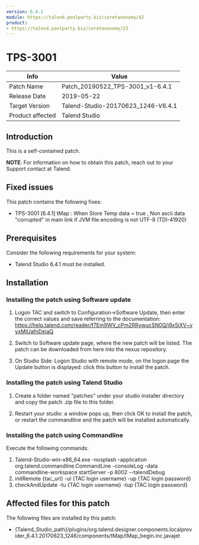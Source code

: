 ```yaml
---
version: 6.4.1
module: https://talend.poolparty.biz/coretaxonomy/42
product:
- https://talend.poolparty.biz/coretaxonomy/23
---
```


# TPS-3001

| Info             | Value |
| ---------------- | ----------------  |
| Patch Name       | Patch_20190522_TPS-3001_v1-6.4.1 |
| Release Date     | 2019-05-22                       |
| Target Version   | Talend-Studio-20170623_1246-V6.4.1 |
| Product affected | Talend Studio |

## Introduction

This is a self-contained patch.

**NOTE**: For information on how to obtain this patch, reach out to your Support contact at Talend.

## Fixed issues

This patch contains the following fixes:

- TPS-3001 [6.4.1] tMap : When Store Temp data = true , Non ascii data "corrupted" in main link if JVM file.encoding is not UTF-8 (TDI-41920)

## Prerequisites

Consider the following requirements for your system:

- Talend Studio 6.4.1 must be installed.

## Installation

### Installing the patch using Software update

1) Logon TAC and switch to Configuration->Software Update, then enter the correct values and save referring to the documentation: https://help.talend.com/reader/f7Em9WV_cPm2RRywucSN0Q/j9x5iXV~vyxMlUafnDejaQ

2) Switch to Software update page, where the new patch will be listed. The patch can be downloaded from here into the nexus repository.

3) On Studio Side: Logon Studio with remote mode, on the logon page the Update button is displayed: click this button to install the patch.

### Installing the patch using Talend Studio

1) Create a folder named "patches" under your studio installer directory and copy the patch .zip file to this folder.

2) Restart your studio: a window pops up, then click OK to install the patch, or restart the commandline and the patch will be installed automatically.

### Installing the patch using Commandline

Execute the following commands:

1. Talend-Studio-win-x86_64.exe -nosplash -application org.talend.commandline.CommandLine -consoleLog -data commandline-workspace startServer -p 8002 --talendDebug
2. initRemote {tac_url} -ul {TAC login username} -up {TAC login password}
3. checkAndUpdate -tu {TAC login username} -tup {TAC login password}

## Affected files for this patch <!-- if applicable -->

The following files are installed by this patch:

- {Talend_Studio_path}/plugins/org.talend.designer.components.localprovider_6.4.1.20170623_1246/components/tMap/tMap_begin.inc.javajet
